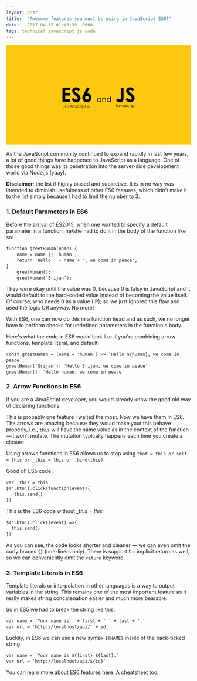 ```yaml
---
layout: post
title:  "Awesome features you must be using in JavaScript ES6!"
date:   2017-04-15 01:43:39 -0600
tags: technical javascript js code
---
```


<div class="image-wrap">
<div class="image-block">
    <img src="/images/js.png" alt="js">
</div>
</div>

As the JavaScript community continued to expand rapidly in last few years, a lot of good things have happened to JavaScript as a language. One of those good things was its penetration into the server-side development world via Node.js (yaay).

**Disclaimer**: the list if highly biased and subjective. It is in no way was intended to diminish usefulness of other ES6 features, which didn’t make it to the list simply because I had to limit the number to 3.


<h3> 1. Default Parameters in ES6 </h3>
Before the arrival of ES2015, when one wanted to specify a default parameter in a function, he/she had to do it in the body of the function like so:

```
function greetHuman(name) {
    name = name || 'human';
    return 'Hello ' + name + ', we come in peace';
}
    greetHuman();
    greetHuman('Srijan');
```

They were okay until the value was 0, because 0 is falsy in JavaScript and it would default to the hard-coded value instead of becoming the value itself. Of course, who needs 0 as a value (:P), so we just ignored this flaw and used the logic OR anyway. No more!

With ES6, one can now do this in a function head and as such, we no longer have to perform checks for undefined parameters in the function's body.

Here's what the code in ES6 would look like if you're combining arrow functions, template literal, and default:

```
const greetHuman = (name = 'human') => `Hello ${human}, we come in peace`;
greetHuman('Srijan'); 'Hello Srijan, we come in peace'
greetHuman(); 'Hello human, we come in peace'

```
<h3> 2. Arrow Functions in ES6 </h3>
If you are a JavaScript developer, you would already know the good old way of declaring functions.

This is probably one feature I waited the most. Now we have them in ES6. The arrows are amazing because they would make your this behave properly, i.e., `this` will have the same value as in the context of the function—it won’t mutate. The mutation typically happens each time you create a closure.

Using arrows functions in ES6 allows us to stop using `that = this or self = this or _this = this or .bind(this)`.

Good ol' ES5 code :
```
var _this = this
$('.btn').click(function(event){
  _this.send()
})
```

This is the ES6 code without *_this = this:*

```
$('.btn').click((event) =>{
  this.send()
})
```

As you can see, the code looks shorter and cleaner — we can even omit the curly braces ``{}`` (one-liners only). There is support for implicit return as well, so we can conveniently omit the `return` keyword.

<h3> 3. Template Literals in ES6 </h3>

Template literals or interpolation in other languages is a way to output variables in the string. This remains one of the most important feature as it really makes string concatenation easier and much more bearable.

So in ES5 we had to break the string like this:

```
var name = 'Your name is ' + first + ' ' + last + '.'
var url = 'http://localhost/api/' + id
```

Luckily, in ES6 we can use a new syntax ``${NAME}`` inside of the back-ticked string:

```
var name = `Your name is ${first} ${last}.`
var url = `http://localhost/api/${id}`
```

You can learn more about ES6 features [here](http://exploringjs.com/es6/). A [cheatsheet](https://github.com/azat-co/cheatsheets/tree/master/es6) too.
